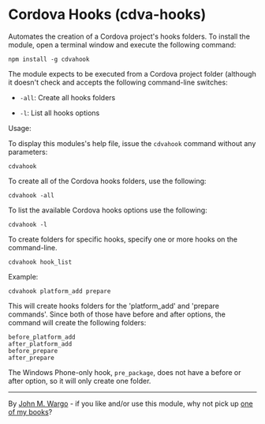 Cordova Hooks (cdva-hooks)
========================
Automates the creation of a Cordova project's hooks folders. To install the module, open a terminal window and execute the following command:

	npm install -g cdvahook 

The module expects to be executed from a Cordova project folder (although it doesn't check and accepts the following command-line switches:

+ `-all`: Create all hooks folders

+ `-l`: List all hooks options

Usage:

To display this modules's help file, issue the `cdvahook` command without any parameters:

	cdvahook

To create all of the Cordova hooks folders, use the following:

    cdvahook -all
	
To list the available Cordova hooks options use the following:

    cdvahook -l

To create folders for specific hooks, specify one or more hooks on the command-line. 

    cdvahook hook_list

Example:

    cdvahook platform_add prepare
	
This will create hooks folders for the 'platform_add' and 'prepare commands'. Since both of those have before and after options, the command will create the following folders:

	before_platform_add
	after_platform_add
	before_prepare
	after_prepare

The Windows Phone-only hook, `pre_package`, does not have a before or after option, so it will only create one folder.

* * *
By [John M. Wargo](http://www.johnwargo.com) - if you like and/or use this module, why not pick up [one of my books](http://www.johnwargobooks.com)?